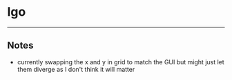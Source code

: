 # Igo
------

## Notes

* currently swapping the x and y in grid to match the GUI but might just let them diverge as I don't think it will matter
